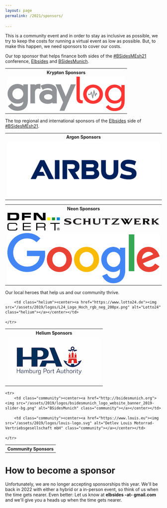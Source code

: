```yaml
---
layout: page
permalink: /2021/sponsors/

---
```


This is a community event and in order to stay as inclusive as possible, we try to keep the costs for running a virtual event as low as possible. But, to make this happen, we need sponsors to cover our costs.


Our top sponsor that helps finance both sides of the [#BSidesMEsh21](https://twitter.com/search?q=%23BSidesMEsh21) conference, [Elbsides](https://elbsides.eu/2021) and [BSidesMunich](https://2021.bsidesmunich.org/).

<table>
	<tr>
		<th colspan="2" class="krypton"><center>Krypton Sponsors</center></th>
	</tr>
	<tr>
		<td class="krypton"><center><a href="https://www.graylog.org"><img src="/assets/2019/logos/Graylog_Logo_FINAL_color.png" 	alt="Graylog" class="krypton"></a></center></td>
		</tr>
</table>

<!-- # Argon Sponsor # -->

The top regional and international sponsors of the [Elbsides](https://elbsides.eu/2021/) side of [#BSidesMEsh21](https://twitter.com/search?q=%23BSidesMEsh21).

<table>
	<tr>
		<th colspan="2" class="argon"><center>Argon Sponsors</center></th>
	</tr>
	<tr>
		<td class="argon"><center><a href="https://www.airbus.com"><img src="/assets/2019/logos/AIRBUS_Blue.png" alt="Airbus S.A.S." class="argon"></a></center></td>
	</tr>
</table>

<!-- # Neon Sponsors # -->

<!-- Significant regional sponsors of our event. -->

<table>
	<tr>
		<th colspan="2" class="neon"><center>Neon Sponsors</center></th>
	</tr>
	<tr>
		<td class="neon"><center><a href="https://www.dfn-cert.de/"><img src="/assets/2019/logos/dfn-cert-logo.svg" alt="DFN-CERT Services GmbH" class="neon"></a></center></td>
		<td class="neon"><center><a href="https://www.schutzwerk.com"><img src="/assets/2019/logos/Schutzwerk_Logo_RZ.svg" alt="Schutzwerk GmbH" class="neon"></a></center></td>
	</tr>
	<tr>
		<td colspan="2" class="neon"><center><a href="https://www.google.com"><img src="/assets/2019/logos/logo_Google_FullColor_1x_722x237px.png" alt="Google Safety Center" class="neon"></a></center></td>
	</tr>
</table>

<!-- # Helium Sponsors # -->

Our local heroes that help us and our community thrive.

<table>
	<tr>
		<th colspan="2" class="helium"><center>Helium Sponsors</center></th>
	</tr>
	<tr>
		<td class="helium"><center><a href="https://www.hamburg-port-authority.de"><img src="/assets/2019/logos/HPA_Logo_CMYK_mit_Schutzzone_halbes_H.jpg" alt="Hamburg Port Authority" class="helium"></a></center></td>

		<td class="helium"><center><a href="https://www.lotto24.de"><img src="/assets/2019/logos/L24_Logo_Hoch_rgb_neg_200px.png" alt="Lotto24" class="helium"></a></center></td>

	</tr>
</table>

<!-- # Community Sponsors # -->

<table>
    <tr>
        <th colspan="2" class="community"><center>Community Sponsors</center></th>
    </tr>

	<tr>
		<td class="community"><center><a href="http://bsidesmunich.org"><img src="/assets/2019/logos/bsidesmunich_logo_website_banner_2019-slider-bg.png" alt="BSidesMunich" class="community"></a></center></td>

		<td class="community"><center><a href="https://www.louis.eu"><img src="/assets/2019/logos/louis-logo.svg" alt="Detlev Louis Motorrad-Vertriebsgesellschaft mbH" class="community"></a></center></td>

	</tr>
</table>



# How to become a sponsor #

Unfortunately, we are no longer accepting sponsorships this year. We'll be back in 2022 with either a hybrid or a in-person event, so think of us when the time gets nearer. Even better: Let us know at **elbsides -at- gmail.com** and we'll give you a heads up when the time gets nearer.
